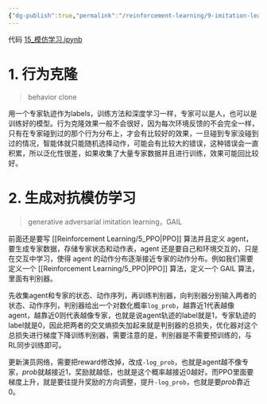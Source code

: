 ```yaml
---
{"dg-publish":true,"permalink":"/reinforcement-learning/9-imitation-learning/","dgPassFrontmatter":true,"created":"2023-08-08T19:03:49.398+08:00"}
---
```


代码 [15\_模仿学习.ipynb](https://github.com/Aegis1863/ML_practice/blob/master/%E5%BC%BA%E5%8C%96%E5%AD%A6%E4%B9%A0%E7%AC%94%E8%AE%B0/15_%E6%A8%A1%E4%BB%BF%E5%AD%A6%E4%B9%A0.ipynb)
# 1. 行为克隆
>behavior clone

用一个专家轨迹作为labels，训练方法和深度学习一样，专家可以是人，也可以是训练好的模型。行为克隆效果一般不会很好，因为每次环境反馈的不会完全一样，只有在专家碰到过的那个行为分布上，才会有比较好的效果，一旦碰到专家没碰到过的情况，智能体就只能随机选择动作，可能会有比较大的错误，这种错误会一直积累，所以泛化性很差，如果收集了大量专家数据并且进行训练，效果可能回比较好。

# 2. 生成对抗模仿学习
>generative adversarial imitation learning，GAIL

前面还是要写 [[Reinforcement Learning/5_PPO\|PPO]] 算法并且定义 agent，要生成专家数据，存储专家状态和动作表，agent 还是要自己和环境交互的，只是在交互中学习，使得 agent 的动作分布逐渐接近专家的动作分布。例如我们需要定义一个 [[Reinforcement Learning/5_PPO\|PPO]] 算法，定义一个 GAIL 算法，里面有判别器。

先收集agent和专家的状态、动作序列，再训练判别器，向判别器分别输入两者的状态、动作序列，判别器给出一个对数化概率`log_prob`，越靠近1代表越像agent，越靠近0则代表越像专家，也就是说agent轨迹的label就是1，专家轨迹的label就是0，因此把两者的交叉熵损失加起来就是判别器的总损失，优化器对这个总损失进行梯度下降训练判别器，需要注意的是，判别器是不需要预训练的，与RL同步训练即可。

更新演员网络，需要把reward修改掉，改成`-log_prob`，也就是agent越不像专家，$prob$就越接近1，奖励就越低，也就是这个概率越接近0越好。而PPO里面要梯度上升，就是要往提升奖励的方向调整，提升`-log_prob`，也就是要$prob$靠近0。